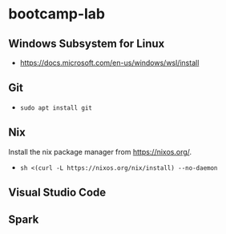 # bootcamp-lab

## Windows Subsystem for Linux
- https://docs.microsoft.com/en-us/windows/wsl/install

## Git
- `sudo apt install git`

## Nix
Install the nix package manager from https://nixos.org/.

- `sh <(curl -L https://nixos.org/nix/install) --no-daemon`

## Visual Studio Code

## Spark
